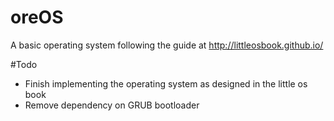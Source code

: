 # oreOS

A basic operating system following the guide at http://littleosbook.github.io/

#Todo
+ Finish implementing the operating system as designed in the little os book
+ Remove dependency on GRUB bootloader
